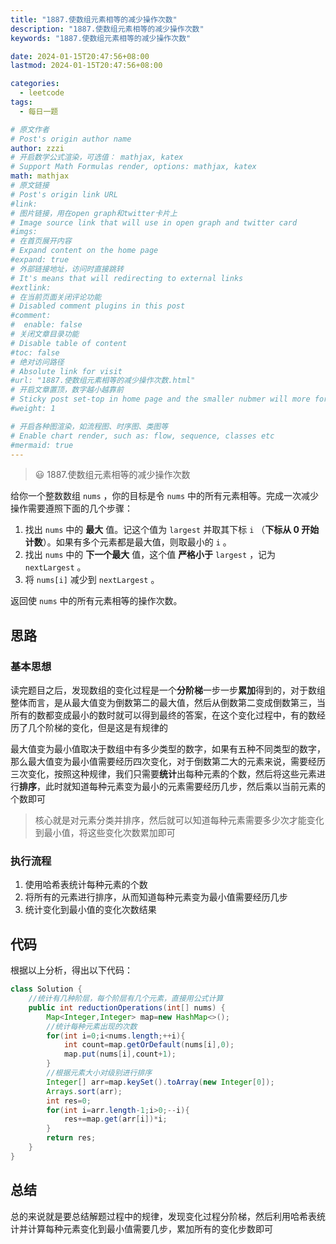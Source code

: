 ```yaml
---
title: "1887.使数组元素相等的减少操作次数"
description: "1887.使数组元素相等的减少操作次数"
keywords: "1887.使数组元素相等的减少操作次数"

date: 2024-01-15T20:47:56+08:00
lastmod: 2024-01-15T20:47:56+08:00

categories:
  - leetcode
tags:
  - 每日一题

# 原文作者
# Post's origin author name
author: zzzi
# 开启数学公式渲染，可选值： mathjax, katex
# Support Math Formulas render, options: mathjax, katex
math: mathjax
# 原文链接
# Post's origin link URL
#link:
# 图片链接，用在open graph和twitter卡片上
# Image source link that will use in open graph and twitter card
#imgs:
# 在首页展开内容
# Expand content on the home page
#expand: true
# 外部链接地址，访问时直接跳转
# It's means that will redirecting to external links
#extlink:
# 在当前页面关闭评论功能
# Disabled comment plugins in this post
#comment:
#  enable: false
# 关闭文章目录功能
# Disable table of content
#toc: false
# 绝对访问路径
# Absolute link for visit
#url: "1887.使数组元素相等的减少操作次数.html"
# 开启文章置顶，数字越小越靠前
# Sticky post set-top in home page and the smaller nubmer will more forward.
#weight: 1

# 开启各种图渲染，如流程图、时序图、类图等
# Enable chart render, such as: flow, sequence, classes etc
#mermaid: true
---
```


> 😃 1887.使数组元素相等的减少操作次数

给你一个整数数组 `nums` ，你的目标是令 `nums` 中的所有元素相等。完成一次减少操作需要遵照下面的几个步骤：

1. 找出 `nums` 中的 **最大** 值。记这个值为 `largest` 并取其下标 `i` （**下标从 0 开始计数**）。如果有多个元素都是最大值，则取最小的 `i` 。
2. 找出 `nums` 中的 **下一个最大** 值，这个值 **严格小于** `largest` ，记为 `nextLargest` 。
3. 将 `nums[i]` 减少到 `nextLargest` 。

返回使 `nums` 中的所有元素相等的操作次数。

<!--more-->

## 思路

### 基本思想

读完题目之后，发现数组的变化过程是一个**分阶梯**一步一步**累加**得到的，对于数组整体而言，是从最大值变为倒数第二的最大值，然后从倒数第二变成倒数第三，当所有的数都变成最小的数时就可以得到最终的答案，在这个变化过程中，有的数经历了几个阶梯的变化，但是这是有规律的

最大值变为最小值取决于数组中有多少类型的数字，如果有五种不同类型的数字，那么最大值变为最小值需要经历四次变化，对于倒数第二大的元素来说，需要经历三次变化，按照这种规律，我们只需要**统计**出每种元素的个数，然后将这些元素进行**排序**，此时就知道每种元素变为最小的元素需要经历几步，然后乘以当前元素的个数即可

> 核心就是对元素分类并排序，然后就可以知道每种元素需要多少次才能变化到最小值，将这些变化次数累加即可

### 执行流程

1. 使用哈希表统计每种元素的个数
2. 将所有的元素进行排序，从而知道每种元素变为最小值需要经历几步
3. 统计变化到最小值的变化次数结果

## 代码

根据以上分析，得出以下代码：

```java
class Solution {
    //统计有几种阶层，每个阶层有几个元素，直接用公式计算
    public int reductionOperations(int[] nums) {
        Map<Integer,Integer> map=new HashMap<>();
        //统计每种元素出现的次数
        for(int i=0;i<nums.length;++i){
            int count=map.getOrDefault(nums[i],0);
            map.put(nums[i],count+1);
        }
        //根据元素大小对级别进行排序
        Integer[] arr=map.keySet().toArray(new Integer[0]);
        Arrays.sort(arr);
        int res=0;
        for(int i=arr.length-1;i>0;--i){
            res+=map.get(arr[i])*i;
        }
        return res;
    }
}
```

## 总结

总的来说就是要总结解题过程中的规律，发现变化过程分阶梯，然后利用哈希表统计并计算每种元素变化到最小值需要几步，累加所有的变化步数即可
